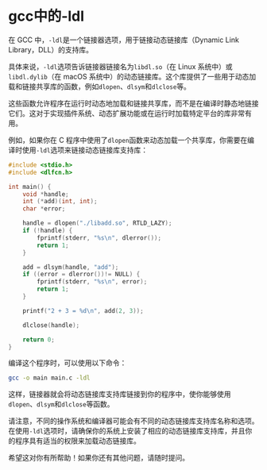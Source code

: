 # gcc中的-ldl

在 GCC 中，`-ldl`是一个链接器选项，用于链接动态链接库（Dynamic Link Library，DLL）的支持库。

具体来说，`-ldl`选项告诉链接器链接名为`libdl.so`（在 Linux 系统中）或`libdl.dylib`（在 macOS 系统中）的动态链接库。这个库提供了一些用于动态加载和链接共享库的函数，例如`dlopen`、`dlsym`和`dlclose`等。

这些函数允许程序在运行时动态地加载和链接共享库，而不是在编译时静态地链接它们。这对于实现插件系统、动态扩展功能或在运行时加载特定平台的库非常有用。

例如，如果你在 C 程序中使用了`dlopen`函数来动态加载一个共享库，你需要在编译时使用`-ldl`选项来链接动态链接库支持库：

```c
#include <stdio.h>
#include <dlfcn.h>

int main() {
    void *handle;
    int (*add)(int, int);
    char *error;

    handle = dlopen("./libadd.so", RTLD_LAZY);
    if (!handle) {
        fprintf(stderr, "%s\n", dlerror());
        return 1;
    }

    add = dlsym(handle, "add");
    if ((error = dlerror())!= NULL) {
        fprintf(stderr, "%s\n", error);
        return 1;
    }

    printf("2 + 3 = %d\n", add(2, 3));

    dlclose(handle);

    return 0;
}
```

编译这个程序时，可以使用以下命令：

```bash
gcc -o main main.c -ldl
```

这样，链接器就会将动态链接库支持库链接到你的程序中，使你能够使用`dlopen`、`dlsym`和`dlclose`等函数。

请注意，不同的操作系统和编译器可能会有不同的动态链接库支持库名称和选项。在使用`-ldl`选项时，请确保你的系统上安装了相应的动态链接库支持库，并且你的程序具有适当的权限来加载动态链接库。

希望这对你有所帮助！如果你还有其他问题，请随时提问。
